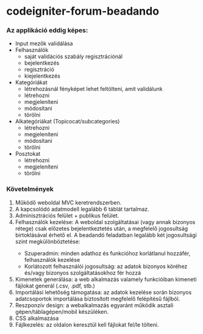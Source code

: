 # codeigniter-forum-beadando
<h3>Az applikáció eddig képes:</h3>
<ul>
	<li>Input mezők validálása</li>
	<li>Felhasználók
		<ul>
			<li>saját validációs szabály regisztrációnál</li>
			<li>bejelentkezés</li>
			<li>regisztráció</li>
			<li>kiejelentkezés</li>
		</ul>
	</li>
	<li>Kategóriákat
		<ul>
			<li>létrehozásnál fényképet lehet feltölteni, amit validálunk</li>
			<li>létrehozni</li>
			<li>megjeleníteni</li>
			<li>módosítani</li>
			<li>törölni</li>
		</ul>
	</li>
	<li>
		Alkategóriákat (Topicocat/subcategories)
		<ul>
			<li>létrehozni</li>
			<li>megjeleníteni</li>
			<li>módosítani</li>
			<li>törölni</li>
		</ul>
	</li>
	<li>
		Posztokat
		<ul>
			<li>létrehozni</li>
			<li>megjeleníteni</li>
			<li>törölni</li>
		</ul>
	</li>
	
</ul>

<h3>Követelmények</h3>
<ol>
	<li>Működő weboldal MVC keretrendszerben.</li>
	<li>A kapcsolódó adatmodell legalább 6 táblát tartalmaz.
</li>
	<li>Adminisztrációs felület + publikus felület.</li>
	<li>Felhasználók kezelése: A weboldal szolgáltatásai (vagy annak bizonyos rétege) csak előzetes bejelentkeztetés után, a megfelelő jogosultság birtoklásával érhető el. A beadandó feladatban legalább két jogosultsági szint megkülönböztetése:</li>
	<ul>
		<li>Szuperadmin: minden adathoz és funkcióhoz korlátlanul hozzáfér, felhasználók kezelése</li>
		<li>Korlátozott felhasználói jogosultság: az adatok bizonyos köréhez és/vagy bizonyos szolgáltatásokhoz fér hozzá</li>
	</ul>
	<li>Kimenetek generálása: a web alkalmazás valamely funkcióiban kimeneti fájlokat generál (.csv, .pdf, stb.)</li>
	<li>Importálási lehetőség támogatása: az adatok kezelése során bizonyos adatcsoportok importálása biztosított megfelelő felépítésű fájlból.</li>
	<li>Reszponzív design: a webalkalmazás egyaránt működik asztali gépen/táblagépen/mobil készüléken.</li>
	<li>CSS alkalmazása
</li>
	<li>Fájlkezelés: az oldalon keresztül kell fájlokat fel/le tölteni.
</li>
</ol>

